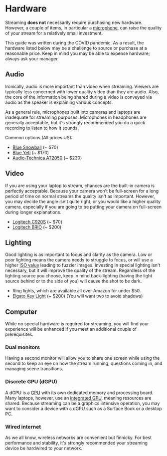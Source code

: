 # Hardware

Streaming **does not** necessarily require purchasing new hardware. However, a couple of items, in particular a [microphone](#audio), can raise the quality of your stream for a relatively small investment.

This guide was written during the COVID pandemic. As a result, the hardware listed below may be a challenge to source or purchase at a reasonable price. Keep in mind you may be able to expense hardware; always ask your manager.

## Audio

Ironically, audio is more important than video when streaming. Viewers are typically less concerned with lower quality video than they are audio. Also, the core of the information being shared during a video is conveyed via audio as the speaker is explaining various concepts.

As a general rule, microphones built into cameras and laptops are inadequate for streaming purposes. Microphones in headphones are generally acceptable, but it's strongly recommended you do a quick recording to listen to how it sounds.

Common options (All prices US):

- [Blue Snowball](https://www.bluedesigns.com/products/snowball/) (~ $70)
- [Blue Yeti](https://www.bluedesigns.com/products/yeti-x/) (~ $170)
- [Audio-Technica AT2050](https://www.audio-technica.com/cms/wired_mics/fb4dbcab747f4176/index.html) (~ $230)

## Video

If you are using your laptop to stream, chances are the built-in camera is perfectly acceptable. Because your camera won't be full-screen for a long period of time on normal streams the quality isn't as important. However, you may decide the angle isn't quite right, or you would like a higher quality camera, especially if you are going to be putting your camera on full-screen during longer explanations.

- [Logitech C920S](https://www.logitech.com/product/hd-pro-webcam-c920s) (~ $70)
- [Logitech BRIO](https://www.logitech.com/product/brio) (~ $200)

## Lighting

Good lighting is as important to focus and clarity as the camera. Low or poor lighting means the camera needs to struggle to focus, or will use a higher [ISO value](https://photographylife.com/what-is-iso-in-photography) leading to fuzzier images. Investing in special lighting isn't necessary, but it will improve the quality of the stream. Regardless of the lighting source you choose, keep in mind back-lighting (having the light source behind or to the side of you) will cause the shot to be dark.

- Ring lights, which are available all over Amazon for under $50.
- [Elgato Key Light](https://www.elgato.com/gaming/key-light) (~ $200) (You will want two to avoid shadows)

## Computer

While no special hardware is required for streaming, you will find your experience will be enhanced if you meet an additional couple of prerequisites.

### Dual monitors

Having a second monitor will allow you to share one screen while using the second to keep an eye on how the stream running, questions coming in, and managing scene transitions.

### Discrete GPU (dGPU)

A dGPU is a [GPU](https://en.wikipedia.org/wiki/Graphics_processing_unit) with its own dedicated memory and processing board. Many laptops, however, use an [integrated GPU](https://www.techdim.com/what-is-integrated-graphics-card/), meaning resources are shared. Because streaming can be a graphics intensive operation, you may want to consider a device with a dGPU such as a Surface Book or a desktop PC.

### Wired internet

As we all know, wireless networks are convenient but finnicky. For best performance and stability, it's strongly recommended your streaming device be hardwired to your network.
